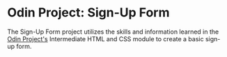 # Odin Project: Sign-Up Form

The Sign-Up Form project utilizes the skills and information learned in the [Odin Project's](https://www.theodinproject.com/) Intermediate HTML and CSS module to create a basic sign-up form.